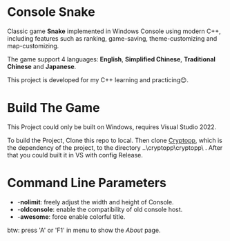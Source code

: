 # Console Snake

Classic game **Snake** implemented in Windows Console using modern C++, including features such as ranking, game-saving, theme-customizing and map-customizing.

The game support 4 languages: **English**, **Simplified Chinese**, **Traditional Chinese** and **Japanese**.

This project is developed for my C++ learning and practicing😊.

# Build The Game

This Project could only be built on Windows, requires Visual Studio 2022.

To build the Project, Clone this repo to local. Then clone [Cryptopp](https://github.com/weidai11/cryptopp), which is the dependency of the project, to the directory ..\cryptopp\cryptopp\ . After that you could built it in VS with config Release.

# Command Line Parameters

- -**nolimit**: freely adjust the width and height of Console.
- -**oldconsole**: enable the compatibility of old console host.
- -**awesome**: force enable colorful title.

btw: press 'A' or 'F1' in menu to show the *About* page.
